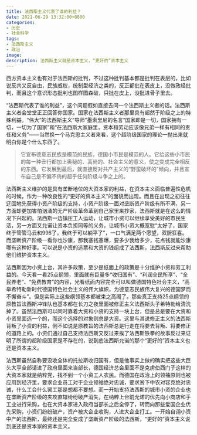 ```yaml
---
title: 法西斯主义代表了谁的利益？
date: 2021-06-29 13:32:00+0800
categories:
- 历史
- 社会科学
tags:
- 法西斯主义
- 政治
image: 
description: 法西斯主义就是资本主义，“更好的”资本主义
---
```


西方资本主义也有对于法西斯的批判，不过这种批判基本都是批判在表层的，比如说反共又反自由，民族威权，统制型经济之类的，反正都批在表皮上，没做政经批判，而且这个意识形态批判也图样图森破，只批在皮上，没批进骨子里去。

“法西斯代表了谁的利益”，这个问题假如直接去问一个法西斯主义者的话。法西斯主义者会堂堂正正回答你国家。国家在法西斯主义者那里具有超然于阶级之上的特殊利益。“伟大”的法西斯主义“导师”墨索里尼的名言“国家即是一切，国家拥有一切，一切为了国家”和“在法西斯大家庭里，资本和劳动应该像兄弟一样有相同的责任和义务”——当然换一个马克思主义者来看，这个超阶级国家的理论一抛出来就明白你是个什么东西了。

> 它宣布德意志民族是模范的民族，德国小市民是模范的人。它给这些小市民的每一种丑行都加上奥秘的、高尚的、社会主义的意义，使之变成完全相反的东西。它发展到最后，就直接反对共产主义的“野蛮破坏的”倾向，并且宣布自己是不偏不倚的超乎任何阶级斗争之上的。

法西斯主义维护的是具有垄断地位的大资本家的利益，在资本主义面临普遍性危机的时候，作为一种改良性的“更好的资本主义”的面貌而出现。而且在出现之初往往迂回地先获得小资产阶级的支持，小资产阶级一面对垄断资产阶级有所不满，另一方面却更加害怕汹涌的无产阶级革命革到自己家里来抄家，法西斯就是在这么的情况下兴起的。法西斯一边镇压工人运动，让城市小资可以继续享受美好的市民生活，另一方面又允诺让资本负担同等的义务，让城市小资大概宽慰“太好了，国家终于管管马云和996了，我终于可以躺平了”，一口气满足两个愿望，双厨狂喜。而垄断资产阶级一看你也沙康，那我塞钱塞爆，要多少我给多少，花点钱就能沙康哪有这种好事。可以说是小资的选票和大资的钱组成了法西斯，法西斯反过来帮助他们维护资本主义。

法西斯因为小资上台，其许多政策，至少是纸面上的政策是十分维护小资和劳工利益的。今天看一看25点纲领，里面就有巨量多“收归国有”、“利润全民所享”、“全民养老”、“免费教育”的内容，光看纸面内容完全可以叫做德国特色社会主义，“高举希特勒新时代德国特色社会主义的伟大旗帜，为德意志民族伟大复兴的德国梦而不懈奋斗”。但是实际上这些纲领基本都被束之高阁了。那些真正支持25点纲领的原教旨法西斯冲锋队也基本都在长刀之夜里面被修正主义法西斯头子希特勒给清洗掉了。虽然法西斯可以同时靠着大资和小资的支持一块上台，但是总是要在大资和小资里面选一个的，而这个选择的对象则总是大资。这里与其说修正主义的法西斯背叛了小资的利益，倒不如说是原教旨的法西斯总是行走在将要去背叛、将要修正的道路上的。小资们通过自己支持法西斯又反过来挨了法西斯铁拳的故事反过来证明了所谓的超阶级国家是不存在的，说到底法西斯允诺的那个“更好的”资本主义也还是资本主义。

法西斯虽然自称要没收全体的托拉斯收归国有，但是他事实上做的确实把这些大巨头大亨全部请进了政府里面来当部长，德国经济总会里面不是克虏伯西门子这样的大资本家就是纳粹党，找不到一个小资工人农民。而德国在政治上的领袖原则也被应用到经济里，要求企业员工对于企业领袖绝对忠诚，要求贫下中农对容克绝对忠诚，什么工会什么罢工那是想都不要想。而一开始支持法西斯的城市小资的企业也在垄断资产阶级的夹攻直辖纷纷破产消失，在纳粹上台前允诺的优先向小商店和手工业进行采购，也在大资本家进入政府当部长之后全停了，转而向那些爱国企业优先采购，小资们纷纷破产，资产被大企业收购，人进大企业打工。一开始自诩小资中产的法西斯，最终还是完全变成了垄断资产阶级的法西斯，“更好的”资本主义说到底还是资本家的资本主义。